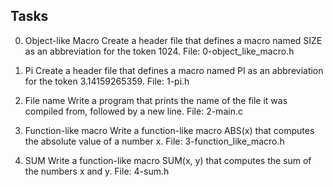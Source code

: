 ## Tasks
0. Object-like Macro
Create a header file that defines a macro named SIZE as an abbreviation for the token 1024.
File: 0-object_like_macro.h
    
1. Pi
Create a header file that defines a macro named PI as an abbreviation for the token 3.14159265359.
File: 1-pi.h
    
2. File name
Write a program that prints the name of the file it was compiled from, followed by a new line.
File: 2-main.c
     
3. Function-like macro
Write a function-like macro ABS(x) that computes the absolute value of a number x.
File: 3-function_like_macro.h
    
4. SUM
Write a function-like macro SUM(x, y) that computes the sum of the numbers x and y.
File: 4-sum.h

